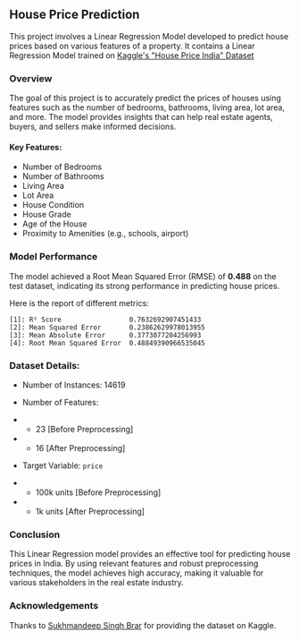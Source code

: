## House Price Prediction 

This project involves a Linear Regression Model developed to predict house prices based on various features of a property. It contains a Linear Regression Model trained on [Kaggle's "House Price India" Dataset](https://www.kaggle.com/datasets/sukhmandeepsinghbrar/house-prices-india/data)


### Overview 

The goal of this project is to accurately predict the prices of houses using features such as the number of bedrooms, bathrooms, living area, lot area, and more. The model provides insights that can help real estate agents, buyers, and sellers make informed decisions.


#### Key Features:
- Number of Bedrooms
- Number of Bathrooms
- Living Area
- Lot Area
- House Condition
- House Grade
- Age of the House
- Proximity to Amenities (e.g., schools, airport)


### Model Performance 

The model achieved a Root Mean Squared Error (RMSE) of **0.488** on the test dataset, indicating its strong performance in predicting house prices.

Here is the report of different metrics:
```
[1]: R² Score                 0.7632692907451433
[2]: Mean Squared Error       0.23862629978013955
[3]: Mean Absolute Error      0.3773077204256993
[4]: Root Mean Squared Error  0.48849390966535045
```


### Dataset Details:
- Number of Instances: 14619

- Number of Features:
- - 23 [Before Preprocessing]
- - 16 [After Preprocessing]

- Target Variable: `price`
- - 100k units [Before Preprocessing]
- - 1k units [After Preprocessing]


### Conclusion

This Linear Regression model provides an effective tool for predicting house prices in India. By using relevant features and robust preprocessing techniques, the model achieves high accuracy, making it valuable for various stakeholders in the real estate industry.


### Acknowledgements

Thanks to [Sukhmandeep Singh Brar](https://www.kaggle.com/datasets/sukhmandeepsinghbrar/house-prices-india/data) for providing the dataset on Kaggle.